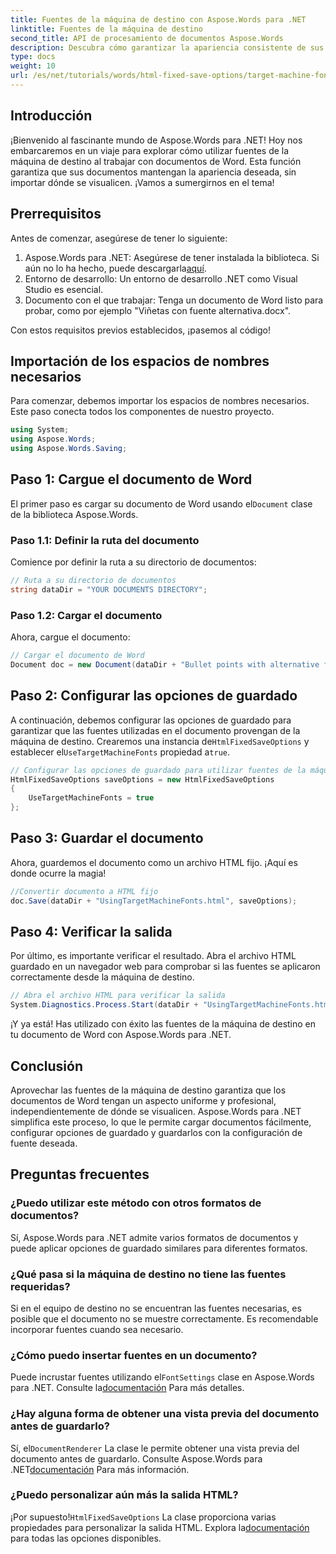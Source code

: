 ```yaml
---
title: Fuentes de la máquina de destino con Aspose.Words para .NET
linktitle: Fuentes de la máquina de destino
second_title: API de procesamiento de documentos Aspose.Words
description: Descubra cómo garantizar la apariencia consistente de sus documentos de Word en diferentes plataformas aprovechando las fuentes de la máquina de destino con Aspose.Words para .NET.
type: docs
weight: 10
url: /es/net/tutorials/words/html-fixed-save-options/target-machine-font/
---
```

## Introducción

¡Bienvenido al fascinante mundo de Aspose.Words para .NET! Hoy nos embarcaremos en un viaje para explorar cómo utilizar fuentes de la máquina de destino al trabajar con documentos de Word. Esta función garantiza que sus documentos mantengan la apariencia deseada, sin importar dónde se visualicen. ¡Vamos a sumergirnos en el tema!

## Prerrequisitos

Antes de comenzar, asegúrese de tener lo siguiente:

1.  Aspose.Words para .NET: Asegúrese de tener instalada la biblioteca. Si aún no lo ha hecho, puede descargarla[aquí](https://releases.aspose.com/words/net/).
2. Entorno de desarrollo: Un entorno de desarrollo .NET como Visual Studio es esencial.
3. Documento con el que trabajar: Tenga un documento de Word listo para probar, como por ejemplo "Viñetas con fuente alternativa.docx".

Con estos requisitos previos establecidos, ¡pasemos al código!

## Importación de los espacios de nombres necesarios

Para comenzar, debemos importar los espacios de nombres necesarios. Este paso conecta todos los componentes de nuestro proyecto.

```csharp
using System;
using Aspose.Words;
using Aspose.Words.Saving;
```

## Paso 1: Cargue el documento de Word

 El primer paso es cargar su documento de Word usando el`Document` clase de la biblioteca Aspose.Words.

### Paso 1.1: Definir la ruta del documento

Comience por definir la ruta a su directorio de documentos:

```csharp
// Ruta a su directorio de documentos
string dataDir = "YOUR DOCUMENTS DIRECTORY";
```

### Paso 1.2: Cargar el documento

Ahora, cargue el documento:

```csharp
// Cargar el documento de Word
Document doc = new Document(dataDir + "Bullet points with alternative font.docx");
```

## Paso 2: Configurar las opciones de guardado

 A continuación, debemos configurar las opciones de guardado para garantizar que las fuentes utilizadas en el documento provengan de la máquina de destino. Crearemos una instancia de`HtmlFixedSaveOptions` y establecer el`UseTargetMachineFonts` propiedad a`true`.

```csharp
// Configurar las opciones de guardado para utilizar fuentes de la máquina de destino
HtmlFixedSaveOptions saveOptions = new HtmlFixedSaveOptions
{
    UseTargetMachineFonts = true
};
```

## Paso 3: Guardar el documento

Ahora, guardemos el documento como un archivo HTML fijo. ¡Aquí es donde ocurre la magia!

```csharp
//Convertir documento a HTML fijo
doc.Save(dataDir + "UsingTargetMachineFonts.html", saveOptions);
```

## Paso 4: Verificar la salida

Por último, es importante verificar el resultado. Abra el archivo HTML guardado en un navegador web para comprobar si las fuentes se aplicaron correctamente desde la máquina de destino.

```csharp
// Abra el archivo HTML para verificar la salida
System.Diagnostics.Process.Start(dataDir + "UsingTargetMachineFonts.html");
```

¡Y ya está! Has utilizado con éxito las fuentes de la máquina de destino en tu documento de Word con Aspose.Words para .NET.

## Conclusión

Aprovechar las fuentes de la máquina de destino garantiza que los documentos de Word tengan un aspecto uniforme y profesional, independientemente de dónde se visualicen. Aspose.Words para .NET simplifica este proceso, lo que le permite cargar documentos fácilmente, configurar opciones de guardado y guardarlos con la configuración de fuente deseada.

## Preguntas frecuentes

### ¿Puedo utilizar este método con otros formatos de documentos?
Sí, Aspose.Words para .NET admite varios formatos de documentos y puede aplicar opciones de guardado similares para diferentes formatos.

### ¿Qué pasa si la máquina de destino no tiene las fuentes requeridas?
Si en el equipo de destino no se encuentran las fuentes necesarias, es posible que el documento no se muestre correctamente. Es recomendable incorporar fuentes cuando sea necesario.

### ¿Cómo puedo insertar fuentes en un documento?
 Puede incrustar fuentes utilizando el`FontSettings` clase en Aspose.Words para .NET. Consulte la[documentación](https://reference.aspose.com/words/net/) Para más detalles.

### ¿Hay alguna forma de obtener una vista previa del documento antes de guardarlo?
 Sí, el`DocumentRenderer` La clase le permite obtener una vista previa del documento antes de guardarlo. Consulte Aspose.Words para .NET[documentación](https://reference.aspose.com/words/net/) Para más información.

### ¿Puedo personalizar aún más la salida HTML?
 ¡Por supuesto!`HtmlFixedSaveOptions` La clase proporciona varias propiedades para personalizar la salida HTML. Explora la[documentación](https://reference.aspose.com/words/net/) para todas las opciones disponibles.